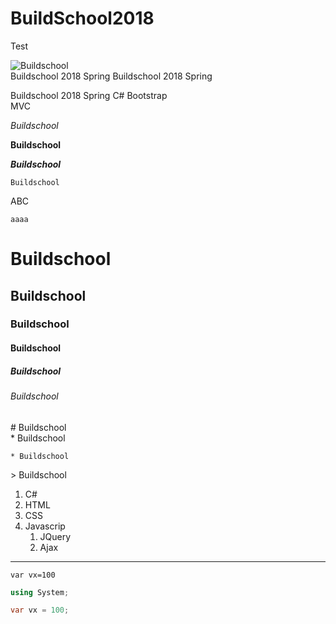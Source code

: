 # BuildSchool2018
Test



![Buildschool](https://encrypted-tbn0.gstatic.com/images?q=tbn:ANd9GcQdRQGxcPXm11NMcIOkFD2kBDmEoNyMD2M4j0VKU85-XBaXq7Zm "Buildschool")  
Buildschool 2018 Spring   Buildschool 2018 Spring  

Buildschool 2018 Spring
C# Bootstrap  
MVC

*Buildschool*  

**Buildschool**  

***Buildschool***

    Buildschool  
ABC 

    aaaa

# Buildschool  
## Buildschool  
### Buildschool  
#### Buildschool  
##### Buildschool  
###### Buildschool  


\# Buildschool  
\* Buildschool  

    * Buildschool  

 
\> Buildschool  

1. C#
2. HTML
3. CSS
4. Javascrip  
    1. JQuery
    2. Ajax

---  
`
var vx=100
`


```csharp
using System;

var vx = 100;
```